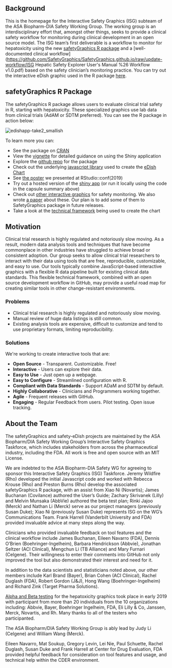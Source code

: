 ## Background

This is the homepage for the Interactive Safety Graphics (ISG) subteam of the ASA Biopharm-DIA Safety Working Group. The working group is an interdisciplinary effort that, amongst other things, seeks to provide a clinical safety workflow for monitoring during clinical development in an open source model. The ISG team’s first deliverable is a workflow to monitor for hepatoxicity using the new [safetyGraphics R package](https://github.com/SafetyGraphics/safetyGraphics) and a [well-documented clinical workflow](https://github.com/SafetyGraphics/SafetyGraphics.github.io/raw/update-workflow/ISG Hepatic Safety Explorer User's Manual %26 Workflow v1.0.pdf) based on the safety clinician’s monitoring practice. You can try out the interactive eDish graphic used in the R package [here](https://safetygraphics.github.io/safety-eDISH/test/).

## safetyGraphics R Package

The safetyGraphics R package allows users to evaluate clinical trial safety in R, starting with hepatoxicity. These specialized graphics use lab data from clinical trials (AdAM or SDTM preferred). You can see the R package in action below:

![edishapp-take2_smallish](https://user-images.githubusercontent.com/3680095/51296057-e3195380-19df-11e9-971a-430c3be930a4.gif)

To learn more you can:

- See the package on [CRAN](https://cran.r-project.org/web/packages/safetyGraphics/index.html)
- View the [vignette](https://cran.r-project.org/web/packages/safetyGraphics/vignettes/shinyUserGuide.html) for detailed guidance on using the Shiny application
- Explore the [github repo](https://github.com/SafetyGraphics/safetyGraphics) for the package
- Check out the underlying [javascript library](https://github.com/SafetyGraphics/safety-eDISH) used to create the [eDish Chart](https://safetygraphics.github.io/safety-eDISH/)
- See [the poster](https://github.com/RhoInc/RStudioConf2019-ePoster/) we presented at RStudio::conf(2019)
- Try out a hosted version of the [shiny app](https://becca-krouse.shinyapps.io/safetyGraphicsApp/) (or run it locally using the code in the capsule summary above)
- Check out [other interactive graphics](https://rhoinc.github.io/safety-explorer-suite/) for safety monitoring.  We also wrote [a paper](https://journals.sagepub.com/doi/abs/10.1177/2168479018754846) about these. Our plan is to add some of them to SafetyGraphics package in future releases.
- Take a look at the [technical framework](https://user-images.githubusercontent.com/3680095/51296179-6f2b7b00-19e0-11e9-841a-afc2964a7e1a.png) being used to create the chart

## Motivation

Clinical trial research is highly regulated and notoriously slow moving. As a result, modern data analysis tools and techniques that have become commonplace in other industries have struggled to achieve broad or consistent adoption. Our group seeks to allow clinical trial researchers to interact with their data using tools that are free, reproducible, customizable, and easy to use. Our tools typically combine JavaScript-based interactive graphics with a flexible R data pipeline built for existing clinical data standards. This flexible technical framework, combined with an open source development workflow in GitHub, may provide a useful road map for creating similar tools in other change-resistant environments.

### Problems
- Clinical trial research is highly regulated and notoriously slow moving.
- Manual review of huge data listings is still common.
- Existing analysis tools are expensive, difficult to customize and tend to use proprietary formats, limiting reproducibility.

### Solutions

We're working to create interactive tools that are:
- **Open Source** - Transparent. Customizable. Free!
- **Interactive** - Users can explore their data.
- **Easy to Use** - Just open up a webpage.
- **Easy to Configure** - Streamlined configuration with R.  
- **Compliant with Data Standards** - Support ADaM and SDTM by default.
- **Highly Collaborative** - Clinicians and Programmers working together.
- **Agile** - Frequent releases with GitHub.
- **Engaging** - Regular Feedback from users. Pilot testing. Open issue tracking.

## About the Team

The safetyGraphics and safety-eDish projects are maintained by the ASA Biopharm/DIA Safety Working Group’s Interactive Safety Graphics Taskforce, which includes stakeholders from across the pharmaceutical industry, including the FDA. All work is free and open source with an MIT License.

We are indebted to the ASA Biopharm-DIA Safety WG for agreeing to sponsor this Interactive Safety Graphics (ISG) Taskforce. Jeremy Wildfire (Rho) developed the initial Javascript code and worked with Rebecca Krouse (Rho) and Preston Burns (Rho) develop the associated safetyGraphics R package, with an assist from Xiao Ni (Novartis); James Buchanan (Covilance) authored the User’s Guide; Zachary Skrivanek (Lilly) and Melvin Munsaka (AbbVie) authored the beta test plan; Rinki Jajoo (Merck) and Nathan Li (Merck) serve as our project managers (previously Susan Duke); Xiao Ni (previously Susan Duke) represents ISG on the WG’s Communications Team.  Frank Harrell (Vanderbilt University and FDA) provided invaluable advice at many steps along the way.

Clinicians who provided invaluable feedback on tool features and the clinical workflow include James Buchanan, Eileen Navarro (FDA), Dennis O’Brien (Boehringer-Ingelheim), Barbara Hendrickson (Abbvie), Jonathan Seltzer (ACI Clinical), Mengchun Li (TB Alliance) and Mary Furnari (Celgene).  Their willingness to enter their comments into GitHub not only improved the tool but also demonstrated their interest and need for it.

In addition to the data scientists and statisticians noted above, our other members include Karl Brand (Bayer), Brian Cohen (ACI Clinical), Rachel Duglash (FDA), Robert Gordon (J&J), Hong Wang (Boehringer-Ingelheim) and Richard Zink (Target Pharma Solutions).

[Alpha and Beta testing](./pilot/testerGuide) for the hepatoxicity graphics took place in early 2019 with participant from more than 20 individuals from the 10 organizations including: Abbvie, Bayer, Boehringer Ingelheim, FDA, Eli Lilly & Co, Janssen, Merck, Novartis, and Rh. Many thanks to all of the testers who participanted.

The ASA Biopharm/DIA Safety Working Group is ably lead by Judy Li (Celgene) and William Wang (Merck).

Eileen Navarro, Mat Soukup, Gregory Levin, Lei Nie, Paul Schuette, Rachel Duglash, Susan Duke and Frank Harrell at Center for Drug Evaluation, FDA provided helpful feedback for consideration on tool features and usage, and technical help within the CDER environment.
